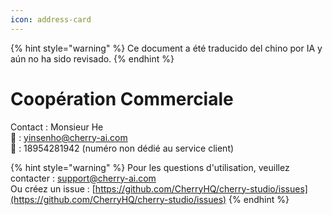 ```yaml
---
icon: address-card
---
```


{% hint style="warning" %}
Ce document a été traducido del chino por IA y aún no ha sido revisado.
{% endhint %}

# Coopération Commerciale

Contact : Monsieur He  
📮 : yinsenho@cherry-ai.com  
📱 : 18954281942 (numéro non dédié au service client)

{% hint style="warning" %}
Pour les questions d'utilisation, veuillez contacter : support@cherry-ai.com  
Ou créez un issue : [https://github.com/CherryHQ/cherry-studio/issues](https://github.com/CherryHQ/cherry-studio/issues)
{% endhint %}